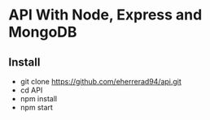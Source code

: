 # API With Node, Express and MongoDB

## Install

- git clone https://github.com/eherrerad94/api.git
- cd API
- npm install
- npm start

